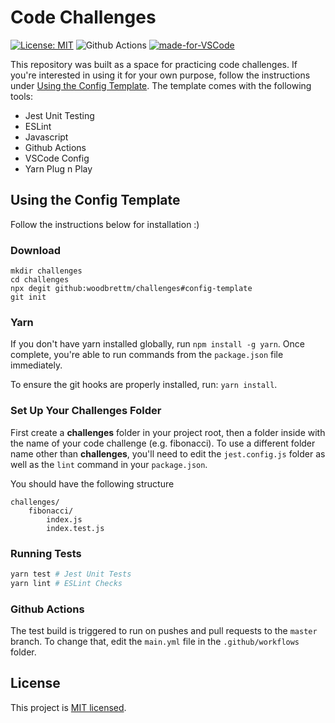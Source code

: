 # Code Challenges

[![License: MIT](https://img.shields.io/badge/License-MIT-blue.svg)](https://opensource.org/licenses/MIT)
![Github Actions](https://github.com/woodbrettm/challenges/actions/workflows/main.yml/badge.svg?branch=master)
[![made-for-VSCode](https://img.shields.io/badge/Made%20for-VSCode-1f425f.svg)](https://code.visualstudio.com/)

This repository was built as a space for practicing code challenges. If you're interested in using it for your own purpose, follow the instructions under [Using the Config Template](#using-the-config-template). The template comes with the following tools:

* Jest Unit Testing
* ESLint
* Javascript
* Github Actions
* VSCode Config
* Yarn Plug n Play

## Using the Config Template

Follow the instructions below for installation :)

### Download
```shell
mkdir challenges
cd challenges
npx degit github:woodbrettm/challenges#config-template
git init
```

### Yarn

If you don't have yarn installed globally, run `npm install -g yarn`. Once complete, you're able to run commands from the `package.json` file immediately.

To ensure the git hooks are properly installed, run: `yarn install`.

### Set Up Your Challenges Folder

First create a **challenges** folder in your project root, then a folder inside with the name of your code challenge (e.g. fibonacci). To use a different folder name other than **challenges**, you'll need to edit the `jest.config.js` folder as well as the `lint` command in your `package.json`. 

You should have the following structure

```
challenges/
    fibonacci/
        index.js
        index.test.js
```

### Running Tests
```bash
yarn test # Jest Unit Tests
yarn lint # ESLint Checks
```

### Github Actions
The test build is triggered to run on pushes and pull requests to the `master` branch. To change that, edit the `main.yml` file in the `.github/workflows` folder.

## License
This project is [MIT licensed](./LICENSE).
